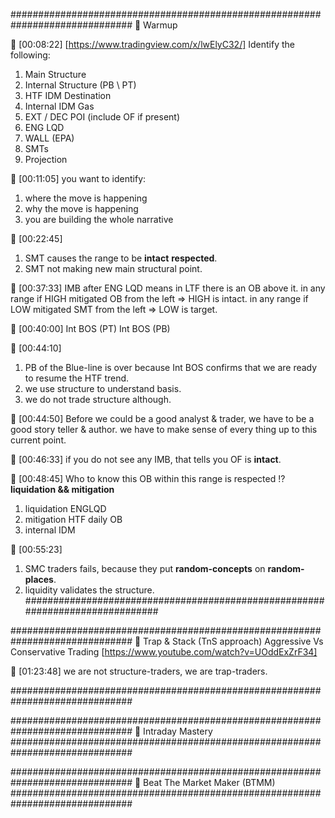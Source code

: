##############################################################################
🔵 Warmup 

💚 [00:08:22] [https://www.tradingview.com/x/lwElyC32/]
Identify the following:
1. Main Structure
2. Internal Structure (PB \ PT)
3. HTF IDM Destination
4. Internal IDM Gas
5. EXT / DEC POI (include OF if present)
6. ENG LQD
7. WALL (EPA)
8. SMTs
9. Projection

💚 [00:11:05] 
you want to identify: 
1. where the move is happening
2. why the move is happening
3. you are building the whole narrative 

💚 [00:22:45] 
1. SMT causes the range to be **intact** **respected**. 
2. SMT not making new main structural point.

💚 [00:37:33] 
IMB after ENG LQD means in LTF there is an OB above it.
in any range if HIGH mitigated OB from the left => HIGH is intact.
in any range if LOW mitigated SMT from the left => LOW is target.

💚 [00:40:00] 
Int BOS (PT)
Int BOS (PB)

💚 [00:44:10] 
1. PB of the Blue-line is over because Int BOS confirms that we are ready to resume the HTF trend.
2. we use structure to understand basis.
3. we do not trade structure although.
 
💚 [00:44:50] 
Before we could be a good analyst & trader, 
    we have to be a good story teller & author.
    we have to make sense of every thing up to this current point.

💚 [00:46:33] 
if you do not see any IMB, that tells you OF is **intact**.

💚 [00:48:45] 
Who to know this OB within this range is respected !? **liquidation && mitigation**
1. liquidation ENGLQD
2. mitigation HTF daily OB
3. internal IDM

💚 [00:55:23] 
1. SMC traders fails, because they put **random-concepts** on **random-places**.
2. liquidity validates the structure.
##############################################################################

##############################################################################
🔵 Trap & Stack (TnS approach)
Aggressive Vs Conservative Trading [https://www.youtube.com/watch?v=UOddExZrF34]

💚 [01:23:48] we are not structure-traders, we are trap-traders.


##############################################################################

##############################################################################
🔵 Intraday Mastery 
##############################################################################

##############################################################################
🔵 Beat The Market Maker (BTMM)
##############################################################################
